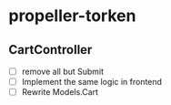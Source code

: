 # propeller-torken

## CartController
- [ ] remove all but Submit
- [ ] Implement the same logic in frontend
- [ ] Rewrite Models.Cart
